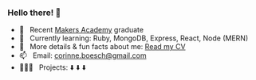 
### Hello there! 👋 

- 🚀 &nbsp; Recent [Makers Academy](https://makers.tech) graduate
- 🌱 &nbsp; Currently learning: Ruby, MongoDB, Express, React, Node (MERN)
- 📝 &nbsp; More details & fun facts about me: [Read my CV](https://github.com/CorinneBosch/CV)
- 📫 &nbsp; Email: corinne.boesch@gmail.com
- 👩🏻‍💻 &nbsp; Projects: ⬇️ ⬇️ ⬇️
